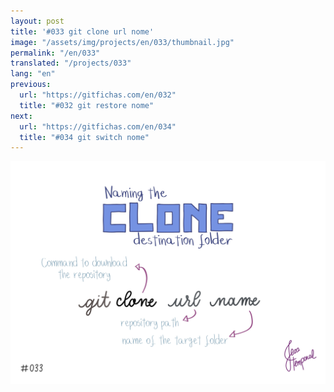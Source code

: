```yaml
---
layout: post
title: '#033 git clone url nome'
image: "/assets/img/projects/en/033/thumbnail.jpg"
permalink: "/en/033"
translated: "/projects/033"
lang: "en"
previous:
  url: "https://gitfichas.com/en/032"
  title: "#032 git restore nome"
next:
  url: "https://gitfichas.com/en/034"
  title: "#034 git switch nome"
---
```


<img alt="Para dar um nome específico para a pasta de download do repositório use o comando git clone url nome" src="/assets/img/projects/en/033/full.jpg">